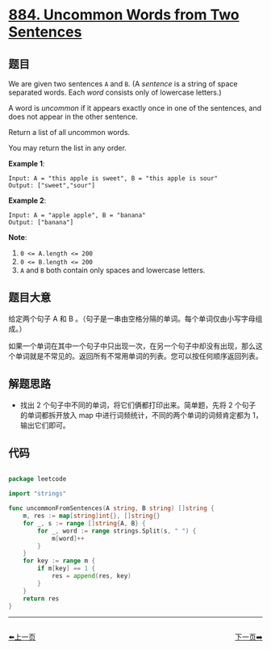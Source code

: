 # [884. Uncommon Words from Two Sentences](https://leetcode.com/problems/uncommon-words-from-two-sentences/)


## 题目

We are given two sentences `A` and `B`. (A *sentence* is a string of space separated words. Each *word* consists only of lowercase letters.)

A word is *uncommon* if it appears exactly once in one of the sentences, and does not appear in the other sentence.

Return a list of all uncommon words.

You may return the list in any order.

**Example 1**:

    Input: A = "this apple is sweet", B = "this apple is sour"
    Output: ["sweet","sour"]

**Example 2**:

    Input: A = "apple apple", B = "banana"
    Output: ["banana"]

**Note**:

1. `0 <= A.length <= 200`
2. `0 <= B.length <= 200`
3. `A` and `B` both contain only spaces and lowercase letters.


## 题目大意

给定两个句子 A 和 B 。（句子是一串由空格分隔的单词。每个单词仅由小写字母组成。）

如果一个单词在其中一个句子中只出现一次，在另一个句子中却没有出现，那么这个单词就是不常见的。返回所有不常用单词的列表。您可以按任何顺序返回列表。


## 解题思路

- 找出 2 个句子中不同的单词，将它们俩都打印出来。简单题，先将 2 个句子的单词都拆开放入 map 中进行词频统计，不同的两个单词的词频肯定都为 1，输出它们即可。


## 代码

```go

package leetcode

import "strings"

func uncommonFromSentences(A string, B string) []string {
	m, res := map[string]int{}, []string{}
	for _, s := range []string{A, B} {
		for _, word := range strings.Split(s, " ") {
			m[word]++
		}
	}
	for key := range m {
		if m[key] == 1 {
			res = append(res, key)
		}
	}
	return res
}

```


----------------------------------------------
<div style="display: flex;justify-content: space-between;align-items: center;">
<p><a href="https://books.halfrost.com/leetcode/ChapterFour/0800~0899/0881.Boats-to-Save-People/">⬅️上一页</a></p>
<p><a href="https://books.halfrost.com/leetcode/ChapterFour/0800~0899/0885.Spiral-Matrix-III/">下一页➡️</a></p>
</div>
